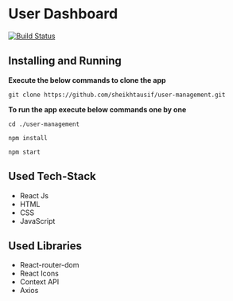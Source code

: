 # User Dashboard

[![Build Status](https://travis-ci.org/joemccann/dillinger.svg?branch=master)](https://travis-ci.org/joemccann/dillinger)

## Installing and Running

**Execute the below commands to clone the app**

```
git clone https://github.com/sheikhtausif/user-management.git
```

**To run the app execute below commands one by one**

```
cd ./user-management
```

```
npm install
```

```
npm start
```

## Used Tech-Stack

<ul>
  <li>React Js</li>
  <li>HTML</li>
  <li>CSS</li>
  <li>JavaScript</li>
</ul>

## Used Libraries

<ul>
  <li>React-router-dom</li>
  <li>React Icons</li>
  <li>Context API</li>
  <li>Axios</li>
</ul>
